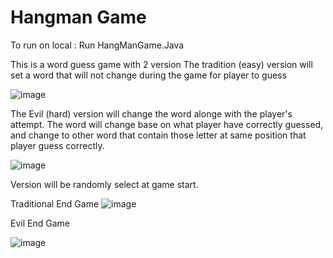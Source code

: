 # Hangman Game

To run on local : Run HangManGame.Java

This is a word guess game with 2 version
The tradition (easy) version will set a word that will not change during the game for player to guess

![image](https://user-images.githubusercontent.com/77389522/172305010-09c1da42-500a-42b9-9388-b6a66dade961.png)


The Evil (hard) version will change the word alonge with the player's attempt.
The word will change base on what player have correctly guessed, and change to other word that contain those letter at same position that player guess correctly.

![image](https://user-images.githubusercontent.com/77389522/172305078-02a2d7c0-b633-439f-a7ec-4ee784c34d6d.png)


Version will be randomly select at game start.

Traditional End Game
![image](https://user-images.githubusercontent.com/77389522/172305655-e991ab8a-a823-40f6-8d79-c599bc2ed4ad.png)

Evil End Game

![image](https://user-images.githubusercontent.com/77389522/172305933-ebe91b03-9306-46e0-87eb-da86bcf00427.png)

